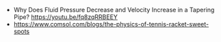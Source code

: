 - Why Does Fluid Pressure Decrease and Velocity Increase in a Tapering Pipe?
  https://youtu.be/fq8zqRRBEEY
- https://www.comsol.com/blogs/the-physics-of-tennis-racket-sweet-spots